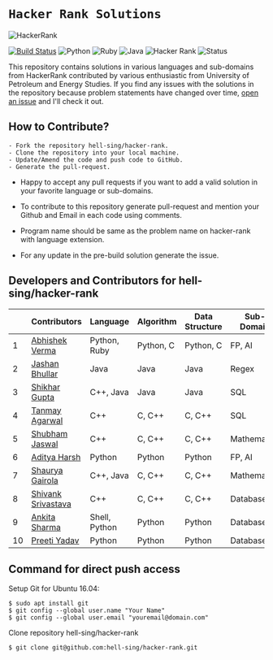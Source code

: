 # `Hacker Rank Solutions`
![HackerRank](https://github.com/hell-sing/hacker-rank/blob/master/HackerRankLogo.jpg)

[![Build Status](https://travis-ci.org/boennemann/badges.svg?branch=master)](https://travis-ci.org/boennemann/badges) ![Python](https://img.shields.io/badge/python-3.x-blue.svg) ![Ruby](https://img.shields.io/badge/Uses-Ruby-yellow.svg) ![Java](https://img.shields.io/badge/Uses-Java-green.svg)
![Hacker Rank](https://img.shields.io/badge/hacker-rank-lightgrey.svg) ![Status](https://img.shields.io/badge/Status-Incomplete-yellowgreen.svg)

 This repository contains solutions in various languages and sub-domains from HackerRank contributed by various enthusiastic from University of Petroleum and Energy Studies. If you find any issues with the solutions in the repository because problem statements have changed over time, [open an issue](https://github.com/hell-sing/hacker-rank/issues) and I'll check it out.  

## How to Contribute?
```
- Fork the repository hell-sing/hacker-rank.
- Clone the repository into your local machine.
- Update/Amend the code and push code to GitHub.
- Generate the pull-request.
```

* Happy to accept any pull requests if you want to add a valid solution in your favorite language or sub-domains.

* To contribute to this repository generate pull-request and mention your Github and Email in each code using comments.

* Program name should be same as the problem name on hacker-rank with language extension.

* For any update in the pre-build solution generate the issue.

## Developers and Contributors for hell-sing/hacker-rank

|   | Contributors          |     Language    |  Algorithm  | Data Structure | Sub-Domain | Score | Badge |
|---|-----------------------|-----------------|-------------|----------------|------------|-------|-------|
| 1 |[Abhishek Verma][1]    |  Python, Ruby   |  Python, C  |  Python, C     |  FP, AI    |  54   |       |
| 2 |[Jashan Bhullar][2]    |  Java           |  Java       |  Java          |  Regex     |  42   |       |
| 3 |[Shikhar Gupta][3]     |  C++, Java      |  Java       |  Java          |   SQL      |  22   |       |
| 4 |[Tanmay Agarwal][4]    |  C++            |  C, C++     |  C, C++        |   SQL      |  20   |       |
| 5 |[Shubham Jaswal][5]    |  C++            |  C, C++     |  C, C++        | Mathematics|  63   |       |
| 6 |[Aditya Harsh][6]      |  Python         |  Python     |  Python        |  FP, AI    |       |       |
| 7 |[Shaurya Gairola][7]   |  C++, Java      |  C, C++     |  C, C++        | Mathematics|       |       |
| 8 |[Shivank Srivastava][8]|  C++            |  C, C++     |  C, C++        |  Databases |  14   |       |
| 9 |[Ankita Sharma][9]     |  Shell, Python  |  Python     |  Python        |  Databases |       |       |
|10 |[Preeti Yadav][10]     |  Python         |  Python     |  Python        |  Databases |       |       |

## Command for direct push access

Setup Git for Ubuntu 16.04:
```
$ sudo apt install git
$ git config --global user.name "Your Name"
$ git config --global user.email "youremail@domain.com"
```

Clone repository hell-sing/hacker-rank
```
$ git clone git@github.com:hell-sing/hacker-rank.git
```

[1]:https://github.com/hell-sing
[2]:https://github.com/jashanbhullar
[3]:https://github.com/shikhar-07
[4]:https://github.com/tanmayag8958
[5]:https://github.com/jaswal72
[6]:https://github.com/adityasiwan
[7]:https://github.com/shaurya9619
[8]:https://github.com/blindbluffer
[9]:https://github.com/ankita086
[10]:https://github.com/Preetiii
